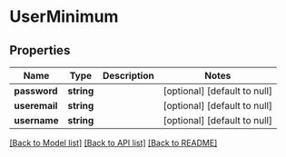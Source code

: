 # UserMinimum

## Properties
Name | Type | Description | Notes
------------ | ------------- | ------------- | -------------
**password** | **string** |  | [optional] [default to null]
**useremail** | **string** |  | [optional] [default to null]
**username** | **string** |  | [optional] [default to null]

[[Back to Model list]](../README.md#documentation-for-models) [[Back to API list]](../README.md#documentation-for-api-endpoints) [[Back to README]](../README.md)


